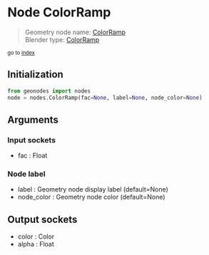 
# Node ColorRamp

> Geometry node name: [ColorRamp](https://docs.blender.org/manual/en/latest/modeling/geometry_nodes/color/color_ramp.html)<br>
  Blender type: [ColorRamp](https://docs.blender.org/api/current/bpy.types.ShaderNodeValToRGB.html)
  
<sub>go to [index](/docs/index.md)</sub>

## Initialization

```python
from geonodes import nodes
node = nodes.ColorRamp(fac=None, label=None, node_color=None)
```



## Arguments


### Input sockets

- fac : Float

### Node label

- label : Geometry node display label (default=None)
- node_color : Geometry node color (default=None)

## Output sockets

- color : Color
- alpha : Float
